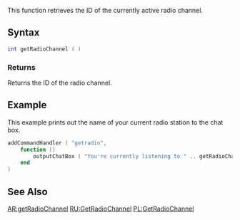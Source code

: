 This function retrieves the ID of the currently active radio channel.

Syntax
------

``` lua
int getRadioChannel ( )             
```

### Returns

Returns the ID of the radio channel.

Example
-------

This example prints out the name of your current radio station to the chat box.

``` lua
addCommandHandler ( "getradio",
    function ()
        outputChatBox ( "You're currently listening to " .. getRadioChannelName ( getRadioChannel() ) .. "!" )
    end
)
```

See Also
--------

[AR:getRadioChannel](/docs/ar-getradiochannel.md "wikilink") [RU:GetRadioChannel](/docs/ru-getradiochannel.md "wikilink") [PL:GetRadioChannel](/docs/pl-getradiochannel.md "wikilink")
